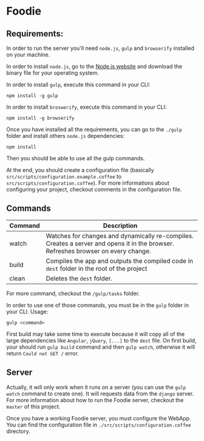 # Foodie

## Requirements:

In order to run the server you'll need `node.js`, `gulp` and `browserify` installed on your machine.

In order to install `node.js`, go to the [Node.js website](https://nodejs.org/en/) and download the binary file for your operating system.

In order to install `gulp`, execute this command in your CLI:

    npm install -g gulp

In order to install `broswerify`, execute this command in your CLI:

    npm install -g browserify

Once you have installed all the requirements, you can go to the `./gulp` folder and install others `node.js` dependencies:

    npm install

Then you should be able to use all the gulp commands.

At the end, you should create a configuration file (basically `src/scripts/configuration.example.coffee` to `src/scripts/configuration.coffee`). For more informations about configuring your project, checkout comments in the configuration file.

## Commands

| Command | Description |
|---------|-------------|
| watch   | Watches for changes and dynamically re-compiles. Creates a server and opens it in the browser. Refreshes browser on every change. |
| build   | Compiles the app and outputs the compiled code in `dest` folder in the root of the project |
| clean   | Deletes the `dest` folder. |

For more command, checkout the `/gulp/tasks` folder.

In order to use one of those commands, you must be in the `gulp` folder in your CLI. Usage:

    gulp <command>

First build may take some time to execute because it will copy all of the large dependencies like `Angular`, `jQuery`, `[...]` to the `dest` file. On first build, your should run `gulp build` command and then `gulp watch`, otherwise it will return `Could not GET /` error.

## Server

Actually, it will only work when it runs on a server (you can use the `gulp watch` command to create one). It will requests data from the `django` server. For more information about how to run the Foodie server, checkout the `master` of this project.

Once you have a working Foodie server, you must configure the WebApp. You can find the configuration file in `./src/scripts/configuration.coffee` directory.
